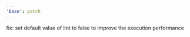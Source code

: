 ```yaml
---
'base': patch
---
```


fix: set default value of lint to false to improve the execution performance
